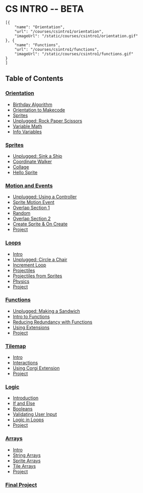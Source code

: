 # CS INTRO -- BETA

```codecard
[{
    "name": "Orientation",
    "url": "/courses/csintro1/orientation",
    "imageUrl": "/static/courses/csintro1/orientation.gif"
}, {
    "name": "Functions",
    "url": "/courses/csintro1/functions",
    "imageUrl": "/static/courses/csintro1/functions.gif"
}
]
```

## Table of Contents 

### [Orientation](/courses/csintro1/orientation)
* [Birthday Algorithm](/courses/csintro1/orientation/birthday-algorithm)
* [Orientation to Makecode](/courses/csintro1/orientation/makecode-orientation)
* [Sprites](/courses/csintro1/orientation/sprites)
* [Unplugged: Rock Paper Scissors](/courses/csintro1/orientation/unplugged)
* [Variable Math](/courses/csintro1/orientation/variable-math)
* [Info Variables](/courses/csintro1/orientation/info)

### [Sprites](/courses/csintro1/sprites)

* [Unplugged: Sink a Ship](/courses/csintro1/sprites/unplugged)
* [Coordinate Walker](/courses/csintro1/sprites/coordinate-walker)
* [Collage](/courses/csintro1/sprites/collage)
* [Hello Sprite](/courses/csintro1/sprites/hello-sprite)

### [Motion and Events](/courses/csintro1/motion-and-events)

* [Unplugged: Using a Controller](/courses/csintro1/motion-and-events/unplugged)
* [Sprite Motion Event](/courses/csintro1/motion-and-events/sprite-motion-event)
* [Overlap Section 1](/courses/csintro1/motion-and-events/overlap1)
* [Random](/courses/csintro1/motion-and-events/random)
* [Overlap Section 2](/courses/csintro1/motion-and-events/overlap2)
* [Create Sprite & On Create](/courses/csintro1/motion-and-events/create-on-create-sprites)
* [Project](/courses/csintro1/motion-and-events/project)

### [Loops](/courses/csintro1/loops)

* [Intro](/courses/csintro1/loops/intro)
* [Unplugged: Circle a Chair](/courses/csintro1/loops/unplugged)
* [Increment Loop](/courses/csintro1/loops/increment-loop)
* [Projectiles](/courses/csintro1/loops/projectiles)
* [Projectiles from Sprites](/courses/csintro1/loops/projectile-from)
* [Physics](/courses/csintro1/loops/physics)
* [Project](/courses/csintro1/loops/project)

### [Functions](/courses/csintro1/functions)

* [Unplugged: Making a Sandwich](/courses/csintro1/functions/unplugged)
* [Intro to Functions](/courses/csintro1/functions/intro)
* [Reducing Redundancy with Functions](/courses/csintro1/functions/redundancy)
* [Using Extensions](/courses/csintro1/functions/extensions)
* [Project](/courses/csintro1/functions/project)

### [Tilemap](/courses/csintro1/tilemap)

* [Intro](/courses/csintro1/tilemap/intro)
* [Interactions](/courses/csintro1/tilemap/interactions)
* [Using Corgi Extension](/courses/csintro1/tilemap/extensions)
* [Project](/courses/csintro1/tilemap/project)

### [Logic](/courses/csintro1/logic)

* [Introduction](/courses/csintro1/logic/intro)
* [If and Else](/courses/csintro1/logic/if-else)
* [Booleans](/courses/csintro1/logic/booleans)
* [Validating User Input](/courses/csintro1/logic/user-input)
* [Logic in Loops](/courses/csintro1/logic/while)
* [Project](/courses/csintro1/logic/project)

### [Arrays](/courses/csintro1/arrays)

* [Intro](/courses/csintro1/arrays/intro)
* [String Arrays](/courses/csintro1/arrays/string)
* [Sprite Arrays](/courses/csintro1/arrays/sprites)
* [Tile Arrays](/courses/csintro1/arrays/tilemap)
* [Project](/courses/csintro1/arrays/project)

### [Final Project](/courses/csintro1/final-project)